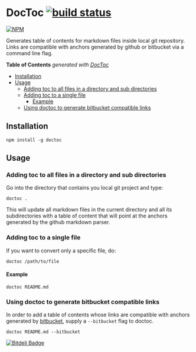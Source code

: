 #  DocToc [![build status](https://secure.travis-ci.org/thlorenz/doctoc.png)](http://travis-ci.org/thlorenz/doctoc)

[![NPM](https://nodei.co/npm/doctoc.png?downloads=true&stars=true)](https://nodei.co/npm/doctoc/)

Generates table of contents for markdown files inside local git repository. Links are compatible with anchors generated
by github or bitbucket via a command line flag.

**Table of Contents**  *generated with [DocToc](http://doctoc.herokuapp.com/)*

- [Installation](#installation)
- [Usage](#usage)
  - [Adding toc to all files in a directory and sub directories](#adding-toc-to-all-files-in-a-directory-and-sub-directories)
  - [Adding toc to a single file](#adding-toc-to-a-single-file)
    - [Example](#example)
  - [Using doctoc to generate bitbucket compatible links](#using-doctoc-to-generate-bitbucket-compatible-links)

## Installation

    npm install -g doctoc

## Usage

### Adding toc to all files in a directory and sub directories

Go into the directory that contains you local git project and type:
    
    doctoc .

This will update all markdown files in the current directory and all its
subdirectories with a table of content that will point at the anchors generated
by the github markdown parser.

### Adding toc to a single file

If you want to convert only a specific file, do:

    doctoc /path/to/file

#### Example

    doctoc README.md

### Using doctoc to generate bitbucket compatible links

In order to add a table of contents whose links are compatible with anchors generated by
[bitbucket](https://bitbucket.org/), supply a `--bitbucket` flag to doctoc.

    doctoc README.md --bitbucket


[![Bitdeli Badge](https://d2weczhvl823v0.cloudfront.net/thlorenz/doctoc/trend.png)](https://bitdeli.com/free "Bitdeli Badge")

